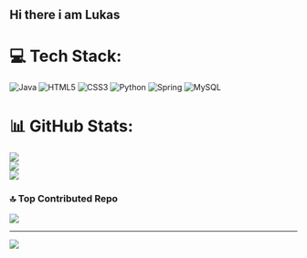 ## Hi there i am Lukas 


# 💻 Tech Stack:
![Java](https://img.shields.io/badge/java-%23ED8B00.svg?style=flat&logo=openjdk&logoColor=white) ![HTML5](https://img.shields.io/badge/html5-%23E34F26.svg?style=flat&logo=html5&logoColor=white) ![CSS3](https://img.shields.io/badge/css3-%231572B6.svg?style=flat&logo=css3&logoColor=white) ![Python](https://img.shields.io/badge/python-3670A0?style=flat&logo=python&logoColor=ffdd54) ![Spring](https://img.shields.io/badge/spring-%236DB33F.svg?style=flat&logo=spring&logoColor=white) ![MySQL](https://img.shields.io/badge/mysql-4479A1.svg?style=flat&logo=mysql&logoColor=white)
# 📊 GitHub Stats:
![](https://github-readme-stats.vercel.app/api?username=lukxsz&theme=blue_navy&hide_border=true&include_all_commits=false&count_private=false)<br/>
![](https://nirzak-streak-stats.vercel.app/?user=lukxsz&theme=blue_navy&hide_border=true)<br/>
![](https://github-readme-stats.vercel.app/api/top-langs/?username=lukxsz&theme=blue_navy&hide_border=true&include_all_commits=false&count_private=false&layout=compact)

### 🔝 Top Contributed Repo
![](https://github-contributor-stats.vercel.app/api?username=lukxsz&limit=5&theme=blue_navy&combine_all_yearly_contributions=true)

---
[![](https://visitcount.itsvg.in/api?id=lukxsz&icon=0&color=0)](https://visitcount.itsvg.in)

<!-- Proudly created with GPRM ( https://gprm.itsvg.in ) -->
